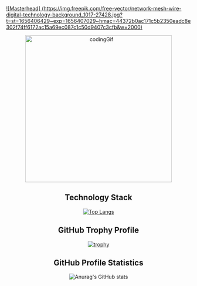 [![Masterhead] (https://img.freepik.com/free-vector/network-mesh-wire-digital-technology-background_1017-27428.jpg?t=st=1656406429~exp=1656407029~hmac=44372b0ac171c5b2350eadc8e302f74ff6172ac15a69ec087c1c50d9407c3cfb&w=2000)](https://github.com/ZroC00l)

<div align="center">
 <img src="https://miro.medium.com/max/1360/0*7Q3yvSIv_t0ioJ-Z.gif" alt="codingGif" align="center" width="400"/>
 
 </div>



<div align="center">
 <div align="center"><h2 text-align="center">Technology Stack</h2></div>

[![Top Langs](https://github-readme-stats.vercel.app/api/top-langs/?username=ZroC00l&layout=compact)](https://github.com/anuraghazra/github-readme-stats)

</div>



<div align="center">                   
 <div align="center"><h2 text-align="center">GitHub Trophy Profile</h2></div>

[![trophy](https://github-profile-trophy.vercel.app/?username=ZroC00l&theme=onedark)](https://github.com/ryo-ma/github-profile-trophy)
</div>



<div align="center">
 <div align="center"><h2 text-align="center">GitHub Profile Statistics</h2></div>
 
![Anurag's GitHub stats](https://github-readme-stats.vercel.app/api?username=ZroC00l&show_icons=true&theme=radical)
</div>

